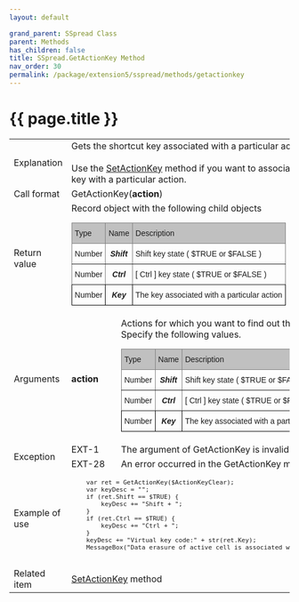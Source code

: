 ```yaml
---
layout: default

grand_parent: SSpread Class
parent: Methods
has_children: false
title: SSpread.GetActionKey Method
nav_order: 30
permalink: /package/extension5/sspread/methods/getactionkey
---
```

# {{ page.title }}

<table>
  <tr>
    <td>Explanation</td>
    <td colspan="2">Gets the shortcut key associated with a particular action.<br><br>Use the <a href="/package/extension5/sspread/methods/setactionkey">SetActionKey</a> method if you want to associate a shortcut key with a particular action.</td>
  </tr>
  <tr>
    <td>Call format</td>
    <td colspan="2">GetActionKey(<b>action</b>)</td>
  </tr>
  <tr>
    <td>Return value</td>
    <td colspan="2">Record object with the following child objects<br><style type="text/css">
.tg  {border-collapse:collapse;border-spacing:0;}
.tg td{border-color:black;border-style:solid;border-width:1px;font-family:Arial, sans-serif;font-size:14px;
  overflow:hidden;padding:10px 5px;word-break:normal;}
.tg th{border-color:black;border-style:solid;border-width:1px;font-family:Arial, sans-serif;font-size:14px;
  font-weight:normal;overflow:hidden;padding:10px 5px;word-break:normal;}
.tg .tg-cqgq{background-color:#c0c0c0;border-color:inherit;font-family:Arial, Helvetica, sans-serif !important;text-align:center;
  vertical-align:top}
.tg .tg-ihln{font-style:italic;font-weight:bold;text-align:center;vertical-align:top}
.tg .tg-0ss8{background-color:#c0c0c0;border-color:inherit;font-family:Arial, Helvetica, sans-serif !important;text-align:left;
  vertical-align:top}
.tg .tg-j5n6{border-color:inherit;font-family:Arial, Helvetica, sans-serif !important;text-align:left;vertical-align:top}
.tg .tg-pf8i{border-color:inherit;font-family:Arial, Helvetica, sans-serif !important;font-style:italic;font-weight:bold;
  text-align:center;vertical-align:top}
.tg .tg-0lax{text-align:left;vertical-align:top}
</style>
<table class="tg">
<thead>
  <tr>
    <th class="tg-0ss8">Type</th>
    <th class="tg-cqgq">Name</th>
    <th class="tg-0ss8">Description</th>
  </tr>
</thead>
<tbody>
  <tr>
    <td class="tg-j5n6">Number</td>
    <td class="tg-pf8i">Shift</td>
    <td class="tg-j5n6">Shift key state ( $TRUE or $FALSE )</td>
  </tr>
  <tr>
    <td class="tg-j5n6">Number</td>
    <td class="tg-pf8i">Ctrl</td>
    <td class="tg-j5n6">[ Ctrl ] key state ( $TRUE or $FALSE )</td>
  </tr>
  <tr>
    <td class="tg-0lax">Number</td>
    <td class="tg-ihln">Key</td>
    <td class="tg-0lax">The key associated with a particular action</td>
  </tr>
</tbody>
</table></td>
  </tr>  
  <tr>
    <td>Arguments</td>
    <td><b>action</b></td>
    <td>Actions for which you want to find out the shortcut key <br>Specify the following values.<br><style type="text/css">
.tg  {border-collapse:collapse;border-spacing:0;}
.tg td{border-color:black;border-style:solid;border-width:1px;font-family:Arial, sans-serif;font-size:14px;
  overflow:hidden;padding:10px 5px;word-break:normal;}
.tg th{border-color:black;border-style:solid;border-width:1px;font-family:Arial, sans-serif;font-size:14px;
  font-weight:normal;overflow:hidden;padding:10px 5px;word-break:normal;}
.tg .tg-cqgq{background-color:#c0c0c0;border-color:inherit;font-family:Arial, Helvetica, sans-serif !important;text-align:center;
  vertical-align:top}
.tg .tg-ihln{font-style:italic;font-weight:bold;text-align:center;vertical-align:top}
.tg .tg-0ss8{background-color:#c0c0c0;border-color:inherit;font-family:Arial, Helvetica, sans-serif !important;text-align:left;
  vertical-align:top}
.tg .tg-j5n6{border-color:inherit;font-family:Arial, Helvetica, sans-serif !important;text-align:left;vertical-align:top}
.tg .tg-pf8i{border-color:inherit;font-family:Arial, Helvetica, sans-serif !important;font-style:italic;font-weight:bold;
  text-align:center;vertical-align:top}
.tg .tg-0lax{text-align:left;vertical-align:top}
</style>
<table class="tg">
<thead>
  <tr>
    <th class="tg-0ss8">Type</th>
    <th class="tg-cqgq">Name</th>
    <th class="tg-0ss8">Description</th>
  </tr>
</thead>
<tbody>
  <tr>
    <td class="tg-j5n6">Number</td>
    <td class="tg-pf8i">Shift</td>
    <td class="tg-j5n6">Shift key state ( $TRUE or $FALSE )</td>
  </tr>
  <tr>
    <td class="tg-j5n6">Number</td>
    <td class="tg-pf8i">Ctrl</td>
    <td class="tg-j5n6">[ Ctrl ] key state ( $TRUE or $FALSE )</td>
  </tr>
  <tr>
    <td class="tg-0lax">Number</td>
    <td class="tg-ihln">Key</td>
    <td class="tg-0lax">The key associated with a particular action</td>
  </tr>
</tbody>
</table></td>
  </tr>
  <tr>
    <td rowspan="2">Exception</td>
    <td>EXT-1</td>
    <td>The argument of GetActionKey is invalid.</td>
  </tr>
  <tr>
    <td>EXT-28</td>
    <td>An error occurred in the GetActionKey method</td>
  </tr>
  <tr>
    <td>Example of use</td>
    <td colspan="2"><code><pre>
    var ret = GetActionKey($ActionKeyClear);
    var keyDesc = "";
    if (ret.Shift == $TRUE) {
        keyDesc += "Shift + ";
    }
    if (ret.Ctrl == $TRUE) {
        keyDesc += "Ctrl + ";
    }
    keyDesc += "Virtual key code:" + str(ret.Key);
    MessageBox("Data erasure of active cell is associated with " + keyDesc);
    </pre></code></td>
  </tr>
  <tr>
    <td>Related item</td>
    <td colspan="2"><a href="/package/extension5/sspread/methods/setactionkey">SetActionKey</a> method</td>
  </tr>
</table>
